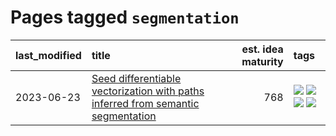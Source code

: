 # Pages tagged `segmentation`

|last_modified|title|est. idea maturity|tags
|:---|:---|---:|:---|
|2023-06-23|[Seed differentiable vectorization with paths inferred from semantic segmentation](../vectorize_anything.md)|768|[![](https://img.shields.io/badge/tag-experimental-b25b5)](../tags/experimental.md) [![](https://img.shields.io/badge/tag-segmentation-ca4f5a)](../tags/segmentation.md) [![](https://img.shields.io/badge/tag-svg-274569)](../tags/svg.md) [![](https://img.shields.io/badge/tag-tooling-b4243e)](../tags/tooling.md)|